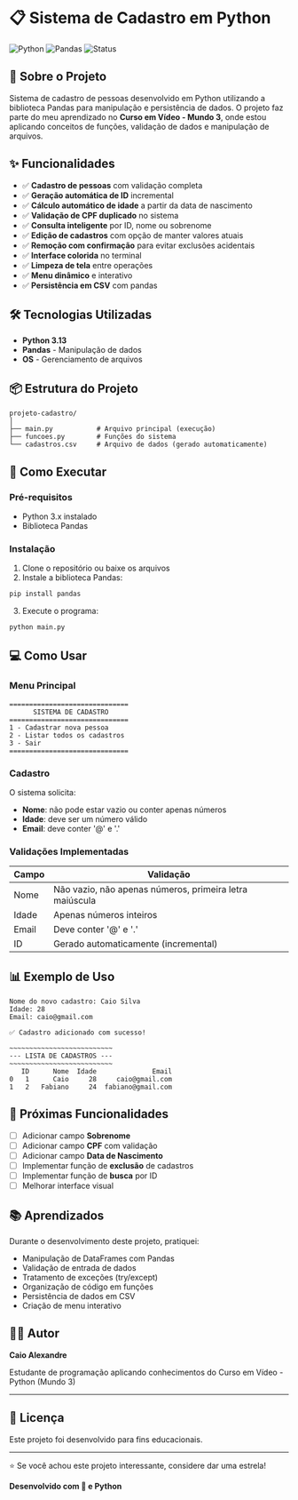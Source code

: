 # 📋 Sistema de Cadastro em Python

![Python](https://img.shields.io/badge/Python-3.13-blue)
![Pandas](https://img.shields.io/badge/Pandas-2.0+-green)
![Status](https://img.shields.io/badge/Status-Em%20Desenvolvimento-yellow)

## 📖 Sobre o Projeto

Sistema de cadastro de pessoas desenvolvido em Python utilizando a biblioteca Pandas para manipulação e persistência de dados. O projeto faz parte do meu aprendizado no **Curso em Vídeo - Mundo 3**, onde estou aplicando conceitos de funções, validação de dados e manipulação de arquivos.

## ✨ Funcionalidades

- ✅ **Cadastro de pessoas** com validação completa
- ✅ **Geração automática de ID** incremental
- ✅ **Cálculo automático de idade** a partir da data de nascimento
- ✅ **Validação de CPF duplicado** no sistema
- ✅ **Consulta inteligente** por ID, nome ou sobrenome
- ✅ **Edição de cadastros** com opção de manter valores atuais
- ✅ **Remoção com confirmação** para evitar exclusões acidentais
- ✅ **Interface colorida** no terminal
- ✅ **Limpeza de tela** entre operações
- ✅ **Menu dinâmico** e interativo
- ✅ **Persistência em CSV** com pandas

## 🛠️ Tecnologias Utilizadas

- **Python 3.13**
- **Pandas** - Manipulação de dados
- **OS** - Gerenciamento de arquivos

## 📦 Estrutura do Projeto

```
projeto-cadastro/
│
├── main.py           # Arquivo principal (execução)
├── funcoes.py        # Funções do sistema
└── cadastros.csv     # Arquivo de dados (gerado automaticamente)
```

## 🚀 Como Executar

### Pré-requisitos

- Python 3.x instalado
- Biblioteca Pandas

### Instalação

1. Clone o repositório ou baixe os arquivos
2. Instale a biblioteca Pandas:
```bash
pip install pandas
```

3. Execute o programa:
```bash
python main.py
```

## 💻 Como Usar

### Menu Principal

```
==============================
      SISTEMA DE CADASTRO
==============================
1 - Cadastrar nova pessoa
2 - Listar todos os cadastros
3 - Sair
==============================
```

### Cadastro

O sistema solicita:
- **Nome**: não pode estar vazio ou conter apenas números
- **Idade**: deve ser um número válido
- **Email**: deve conter '@' e '.'

### Validações Implementadas

| Campo | Validação |
|-------|-----------|
| Nome | Não vazio, não apenas números, primeira letra maiúscula |
| Idade | Apenas números inteiros |
| Email | Deve conter '@' e '.' |
| ID | Gerado automaticamente (incremental) |

## 📊 Exemplo de Uso

```
Nome do novo cadastro: Caio Silva
Idade: 28
Email: caio@gmail.com

✅ Cadastro adicionado com sucesso!

~~~~~~~~~~~~~~~~~~~~~~~~~~
--- LISTA DE CADASTROS ---
~~~~~~~~~~~~~~~~~~~~~~~~~~
   ID      Nome  Idade              Email
0   1      Caio     28     caio@gmail.com
1   2   Fabiano     24  fabiano@gmail.com
```

## 🎯 Próximas Funcionalidades

- [ ] Adicionar campo **Sobrenome**
- [ ] Adicionar campo **CPF** com validação
- [ ] Adicionar campo **Data de Nascimento**
- [ ] Implementar função de **exclusão** de cadastros
- [ ] Implementar função de **busca** por ID
- [ ] Melhorar interface visual

## 📚 Aprendizados

Durante o desenvolvimento deste projeto, pratiquei:

- Manipulação de DataFrames com Pandas
- Validação de entrada de dados
- Tratamento de exceções (try/except)
- Organização de código em funções
- Persistência de dados em CSV
- Criação de menu interativo

## 👨‍💻 Autor

**Caio Alexandre**

Estudante de programação aplicando conhecimentos do Curso em Vídeo - Python (Mundo 3)

---

## 📝 Licença

Este projeto foi desenvolvido para fins educacionais.

---

⭐ Se você achou este projeto interessante, considere dar uma estrela!

**Desenvolvido com 💙 e Python**
